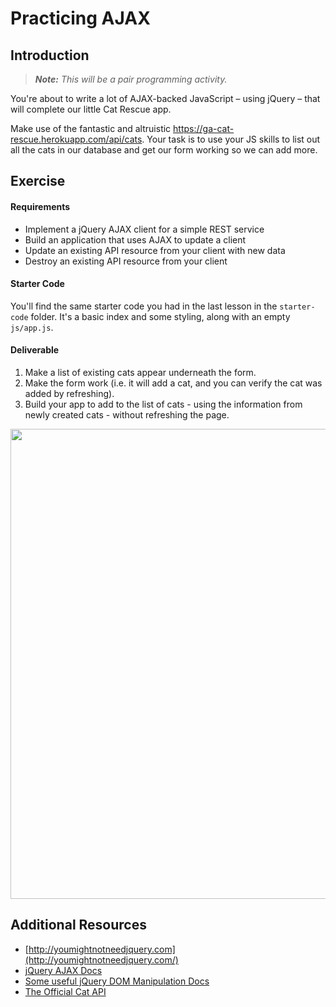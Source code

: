 <!---
title: Practicing AJAX
type: Lab
duration: "1:25"
creator:
    name: Micah Rich
    city: LA
competencies: Front-end intro
--->

# Practicing AJAX

## Introduction

<!--Differentiate by fist-to-five -->

> ***Note:*** _This will be a pair programming activity._

You're about to write a lot of AJAX-backed JavaScript – using jQuery – that will complete our little Cat Rescue app.

Make use of the fantastic and altruistic https://ga-cat-rescue.herokuapp.com/api/cats.  Your task is to use your JS skills to list out all the cats in our database and get our form working so we can add more.

## Exercise

#### Requirements

- Implement a jQuery AJAX client for a simple REST service
- Build an application that uses AJAX to update a client
- Update an existing API resource from your client with new data
- Destroy an existing API resource from your client

#### Starter Code

You'll find the same starter code you had in the last lesson in the `starter-code` folder. It's a basic index and some styling, along with an empty `js/app.js`.

#### Deliverable

1. Make a list of existing cats appear underneath the form.
2. Make the form work (i.e. it will add a cat, and you can verify the cat was added by refreshing).
3. Build your app to add to the list of cats - using the information from newly created cats - without refreshing the page.

<img width="752" src="https://cloud.githubusercontent.com/assets/25366/9149279/bc93cd02-3d57-11e5-9f03-1e19d0097fd2.png">

## Additional Resources

- [http://youmightnotneedjquery.com](http://youmightnotneedjquery.com/)
- [jQuery AJAX Docs](http://api.jquery.com/jquery.ajax/)
- [Some useful jQuery DOM Manipulation Docs](http://api.jquery.com/prepend/)
- [The Official Cat API](https://ga-cat-rescue.herokuapp.com/api/cats)
